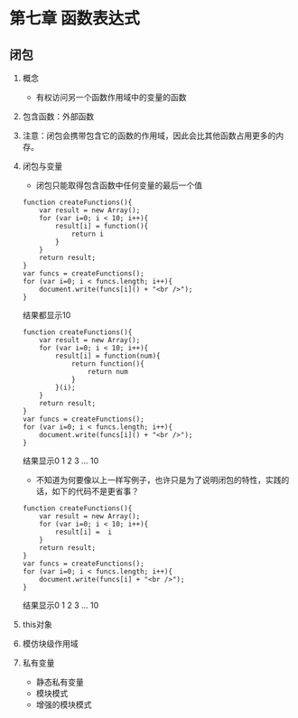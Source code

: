 # 第七章 函数表达式

## 闭包

1. 概念
    * 有权访问另一个函数作用域中的变量的函数
    
2. 包含函数：外部函数
3. 注意：闭包会携带包含它的函数的作用域，因此会比其他函数占用更多的内存。
4. 闭包与变量
    * 闭包只能取得包含函数中任何变量的最后一个值
    ```
    function createFunctions(){
        var result = new Array();
        for (var i=0; i < 10; i++){
            result[i] = function(){
                return i
            }
        }
        return result;
    }
    var funcs = createFunctions();
    for (var i=0; i < funcs.length; i++){
        document.write(funcs[i]() + "<br />");
    }
    ```
    结果都显示10
    ```
    function createFunctions(){
        var result = new Array();
        for (var i=0; i < 10; i++){
            result[i] = function(num){
                return function(){
                    return num
                }
            }(i);
        }
        return result;
    }
    var funcs = createFunctions();
    for (var i=0; i < funcs.length; i++){
        document.write(funcs[i]() + "<br />");
    }
    ```
    结果显示0 1 2 3 ... 10
    * 不知道为何要像以上一样写例子，也许只是为了说明闭包的特性，实践的话，如下的代码不是更省事？
    ```
    function createFunctions(){
        var result = new Array();
        for (var i=0; i < 10; i++){
            result[i] =  i
        }
        return result;
    }
    var funcs = createFunctions();
    for (var i=0; i < funcs.length; i++){
        document.write(funcs[i] + "<br />");
    }
    ```
    结果显示0 1 2 3 ... 10
5. this对象
6. 模仿块级作用域
7. 私有变量
    * 静态私有变量
    * 模块模式
    * 增强的模块模式